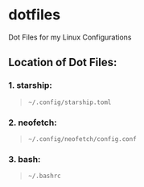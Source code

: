 # dotfiles
Dot Files for my Linux Configurations


## Location of Dot Files:

### 1. starship:
>     ~/.config/starship.toml

### 2. neofetch:
>     ~/.config/neofetch/config.conf

### 3. bash:
>     ~/.bashrc
